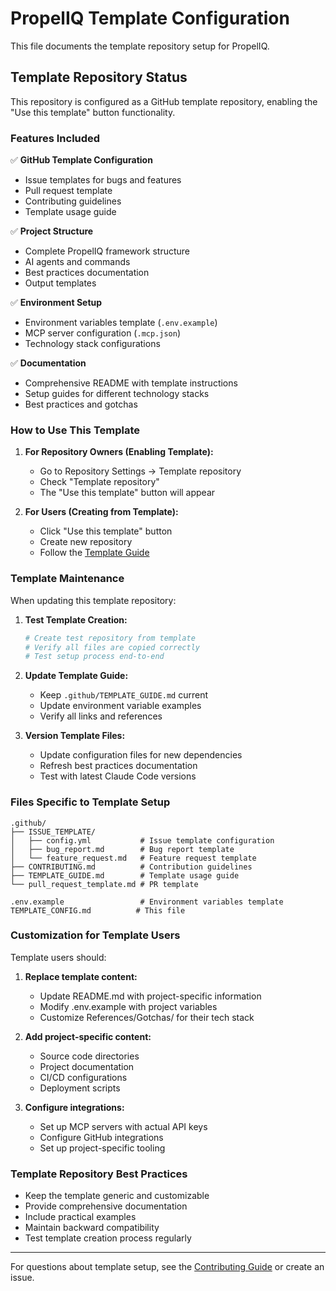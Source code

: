# PropelIQ Template Configuration

This file documents the template repository setup for PropelIQ.

## Template Repository Status

This repository is configured as a GitHub template repository, enabling the "Use this template" button functionality.

### Features Included

✅ **GitHub Template Configuration**
- Issue templates for bugs and features
- Pull request template
- Contributing guidelines
- Template usage guide

✅ **Project Structure**
- Complete PropelIQ framework structure
- AI agents and commands
- Best practices documentation
- Output templates

✅ **Environment Setup**
- Environment variables template (`.env.example`)
- MCP server configuration (`.mcp.json`)
- Technology stack configurations

✅ **Documentation**
- Comprehensive README with template instructions
- Setup guides for different technology stacks
- Best practices and gotchas

### How to Use This Template

1. **For Repository Owners (Enabling Template):**
   - Go to Repository Settings → Template repository
   - Check "Template repository" 
   - The "Use this template" button will appear

2. **For Users (Creating from Template):**
   - Click "Use this template" button
   - Create new repository
   - Follow the [Template Guide](./.github/TEMPLATE_GUIDE.md)

### Template Maintenance

When updating this template repository:

1. **Test Template Creation:**
   ```bash
   # Create test repository from template
   # Verify all files are copied correctly
   # Test setup process end-to-end
   ```

2. **Update Template Guide:**
   - Keep `.github/TEMPLATE_GUIDE.md` current
   - Update environment variable examples
   - Verify all links and references

3. **Version Template Files:**
   - Update configuration files for new dependencies
   - Refresh best practices documentation
   - Test with latest Claude Code versions

### Files Specific to Template Setup

```
.github/
├── ISSUE_TEMPLATE/
│   ├── config.yml           # Issue template configuration
│   ├── bug_report.md        # Bug report template
│   └── feature_request.md   # Feature request template
├── CONTRIBUTING.md          # Contribution guidelines
├── TEMPLATE_GUIDE.md        # Template usage guide
└── pull_request_template.md # PR template

.env.example                 # Environment variables template
TEMPLATE_CONFIG.md          # This file
```

### Customization for Template Users

Template users should:

1. **Replace template content:**
   - Update README.md with project-specific information
   - Modify .env.example with project variables
   - Customize References/Gotchas/ for their tech stack

2. **Add project-specific content:**
   - Source code directories
   - Project documentation
   - CI/CD configurations
   - Deployment scripts

3. **Configure integrations:**
   - Set up MCP servers with actual API keys
   - Configure GitHub integrations
   - Set up project-specific tooling

### Template Repository Best Practices

- Keep the template generic and customizable
- Provide comprehensive documentation
- Include practical examples
- Maintain backward compatibility
- Test template creation process regularly

---

For questions about template setup, see the [Contributing Guide](./.github/CONTRIBUTING.md) or create an issue.
